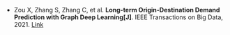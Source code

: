 * Zou X, Zhang S, Zhang C, et al. <b>Long-term Origin-Destination Demand Prediction with Graph Deep Learning[J]</b>. IEEE Transactions on Big Data, 2021. [Link](https://ieeexplore.ieee.org/abstract/document/9369004/)